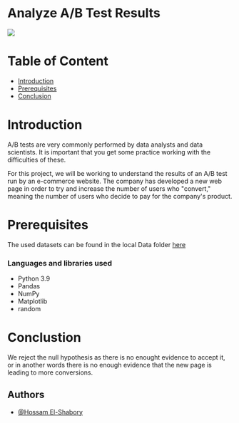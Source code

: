 # Analyze A/B Test Results

![](http://blog.addthiscdn.com/wp-content/uploads/2014/11/addthis-homepage-ab-test.png)

# Table of Content
+ [Introduction](#Introduction)
+ [Prerequisites](#Prerequisites)
+ [Conclusion](#Conclustion)

# Introduction

A/B tests are very commonly performed by data analysts and data scientists. It is important that you get some practice working with the difficulties of these.

For this project, we will be working to understand the results of an A/B test run by an e-commerce website. The company has developed a new web page in order to try and increase the number of users who "convert," meaning the number of users who decide to pay for the company's product.

# Prerequisites
The used datasets can be found in the local Data folder [here](Data/)
### Languages and libraries used
- Python 3.9
- Pandas
- NumPy
- Matplotlib
- random

# Conclustion 
We reject the null hypothesis as there is no enought evidence to accept it, or in another words there is no enough evidence that the new page is leading to more conversions.

## Authors
- [@Hossam El-Shabory](https://github.com/hossam-elshabory)

